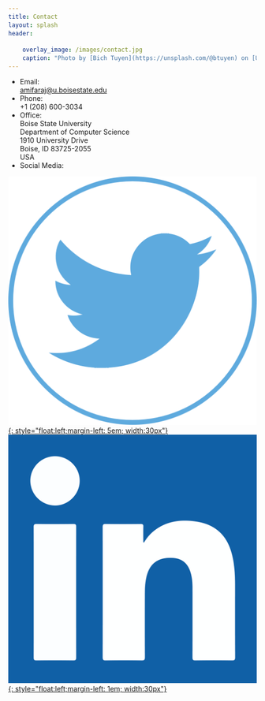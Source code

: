 ```yaml
---
title: Contact
layout: splash
header:
    
    overlay_image: /images/contact.jpg
    caption: "Photo by [Bich Tuyen](https://unsplash.com/@btuyen) on [Unsplash](https://unsplash.com/s/photos/hogwarts-letter?utm_source=unsplash&amp;utm_medium=referral&amp;utm_content=creditCopyText)"
---
```



- Email:
	<br>amifaraj@u.boisestate.edu
- Phone:
	<br>+1 (208) 600-3034
- Office:
	<br>Boise State University
	<br>Department of Computer Science
	<br>1910 University Drive
	<br>Boise, ID 83725-2055
	<br>USA
- Social Media:

[![Twitter](/images/twitter.png){: style="float:left;margin-left: 5em; width:30px"}](https://twitter.com/rajamifa)
[![Linkedin](/images/linked.png){: style="float:left;margin-left: 1em; width:30px"}](https://www.linkedin.com/in/amifa-raj-a0b9b9152/)

